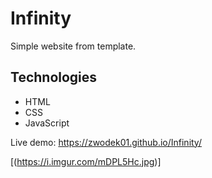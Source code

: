# Infinity

Simple website from template.

## Technologies
- HTML
- CSS
- JavaScript

Live demo: https://zwodek01.github.io/Infinity/

[(https://i.imgur.com/mDPL5Hc.jpg)]
